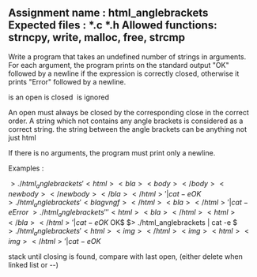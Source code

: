 Assignment name  : html_anglebrackets
Expected files   : *.c *.h
Allowed functions: strncpy, write, malloc, free, strcmp
--------------------------------------------------------------------------------

Write a program that takes an undefined number of strings in arguments. For each
argument, the program prints on the standard output "OK" followed by a newline
if the expression is correctly closed, otherwise it prints "Error" followed by
a newline.

<html> is an open
</html> is closed
<img> is ignored

An open must always be closed by the corresponding close in the
correct order. A string which not contains any angle brackets is considered as a
correct string. the string between the angle brackets can be anything not just html

If there is no arguments, the program must print only a newline.

Examples :

$> ./html_anglebrackets '<html><bla><body></body><newbody></newbody></bla></html>' | cat -e
OK$
$> ./html_anglebrackets '<bla gvngf></html><bla></html>' | cat -e
Error$
$> ./html_anglebrackets '' '<html><bla></html><html></bla></html>' | cat -e
OK$
OK$
$> ./html_anglebrackets | cat -e
$
$> ./html_anglebrackets '<html><img></html><img><html><img></html>' | cat -e
OK$


stack until closing is found, compare with last open, (either delete when linked list or --)
